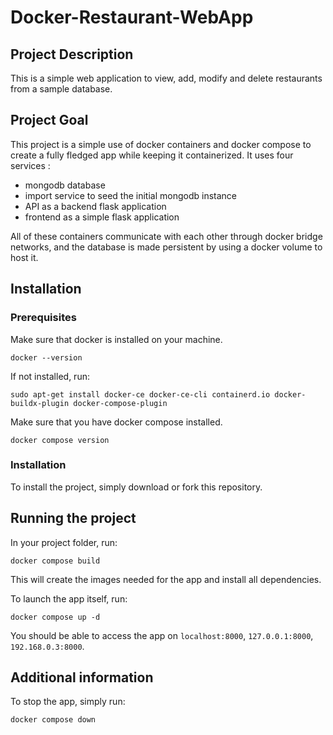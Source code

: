 # Docker-Restaurant-WebApp

## Project Description

This is a simple web application to view, add, modify and delete restaurants from a sample database.

## Project Goal

This project is a simple use of docker containers and docker compose to create a fully fledged app while keeping it containerized.
It uses four services : 
- mongodb database
- import service to seed the initial mongodb instance
- API as a backend flask application
- frontend as a simple flask application

All of these containers communicate with each other through docker bridge networks, and the database is made persistent by using a docker volume to host it.

## Installation

### Prerequisites
Make sure that docker is installed on your machine.

```shell
docker --version
```
If not installed, run:

```shell
sudo apt-get install docker-ce docker-ce-cli containerd.io docker-buildx-plugin docker-compose-plugin
```

Make sure that you have docker compose installed.
````shell
docker compose version
````
### Installation

To install the project, simply download or fork this repository.


## Running the project
In your project folder, run:
```shell
docker compose build
```

This will create the images needed for the app and install all dependencies.

To launch the app itself, run:
```shell
docker compose up -d
```

You should be able to access the app on `localhost:8000`, `127.0.0.1:8000`, `192.168.0.3:8000`.

## Additional information

To stop the app, simply run:

```shell
docker compose down
```